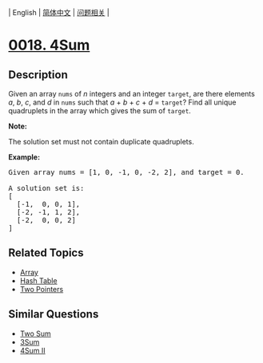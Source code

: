 
| English | [简体中文](README.md) | [问题相关](QUESTION.md) |
# [0018. 4Sum](https://leetcode-cn.com/problems/4sum/)
## Description
<p>Given an array <code>nums</code> of <em>n</em> integers and an integer <code>target</code>, are there elements <em>a</em>, <em>b</em>, <em>c</em>, and <em>d</em> in <code>nums</code> such that <em>a</em> + <em>b</em> + <em>c</em> + <em>d</em> = <code>target</code>? Find all unique quadruplets in the array which gives the sum of <code>target</code>.</p>

<p><strong>Note:</strong></p>

<p>The solution set must not contain duplicate quadruplets.</p>

<p><strong>Example:</strong></p>

<pre>
Given array nums = [1, 0, -1, 0, -2, 2], and target = 0.

A solution set is:
[
  [-1,  0, 0, 1],
  [-2, -1, 1, 2],
  [-2,  0, 0, 2]
]
</pre>

## Related Topics
- [Array](https://leetcode-cn.com/tag/array)
- [Hash Table](https://leetcode-cn.com/tag/hash-table)
- [Two Pointers](https://leetcode-cn.com/tag/two-pointers)
## Similar Questions
- [Two Sum](../0001/README_EN.md)
- [3Sum](../0015/README_EN.md)
- [4Sum II](../0454/README_EN.md)

